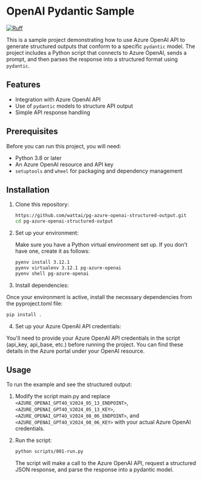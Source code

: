 # OpenAI Pydantic Sample

[![Ruff](https://img.shields.io/endpoint?url=https://raw.githubusercontent.com/astral-sh/ruff/main/assets/badge/v2.json)](https://github.com/astral-sh/ruff)

This is a sample project demonstrating how to use Azure OpenAI API to generate structured outputs that conform to a specific `pydantic` model. The project includes a Python script that connects to Azure OpenAI, sends a prompt, and then parses the response into a structured format using `pydantic`.

## Features

- Integration with Azure OpenAI API
- Use of `pydantic` models to structure API output
- Simple API response handling

## Prerequisites

Before you can run this project, you will need:

- Python 3.8 or later
- An Azure OpenAI resource and API key
- `setuptools` and `wheel` for packaging and dependency management

## Installation

1. Clone this repository:

   ```bash
   https://github.com/wattai/pg-azure-openai-structured-output.git
   cd pg-azure-openai-structured-output
   ```
2. Set up your environment:

   Make sure you have a Python virtual environment set up. If you don’t have one, create it as follows:

   ```bash
   pyenv install 3.12.1
   pyenv virtualenv 3.12.1 pg-azure-openai
   pyenv shell pg-azure-openai
   ```

3. Install dependencies:

Once your environment is active, install the necessary dependencies from the pyproject.toml file:

   ```bash
   pip install .
   ```

4. Set up your Azure OpenAI API credentials:

You'll need to provide your Azure OpenAI API credentials in the script (api_key, api_base, etc.) before running the project. You can find these details in the Azure portal under your OpenAI resource.

## Usage

To run the example and see the structured output:

1. Modify the script main.py and replace `<AZURE_OPENAI_GPT4O_V2024_05_13_ENDPOINT>`, `<AZURE_OPENAI_GPT4O_V2024_05_13_KEY>`, `<AZURE_OPENAI_GPT4O_V2024_08_06_ENDPOINT>`, and `<AZURE_OPENAI_GPT4O_V2024_08_06_KEY>` with your actual Azure OpenAI credentials.

2. Run the script:

   ```bash
   python scripts/001-run.py
   ```

   The script will make a call to the Azure OpenAI API, request a structured JSON response, and parse the response into a pydantic model.
